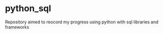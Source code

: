 # python_sql
Repository aimed to reocord my progress using python with sql libraries and frameworks

